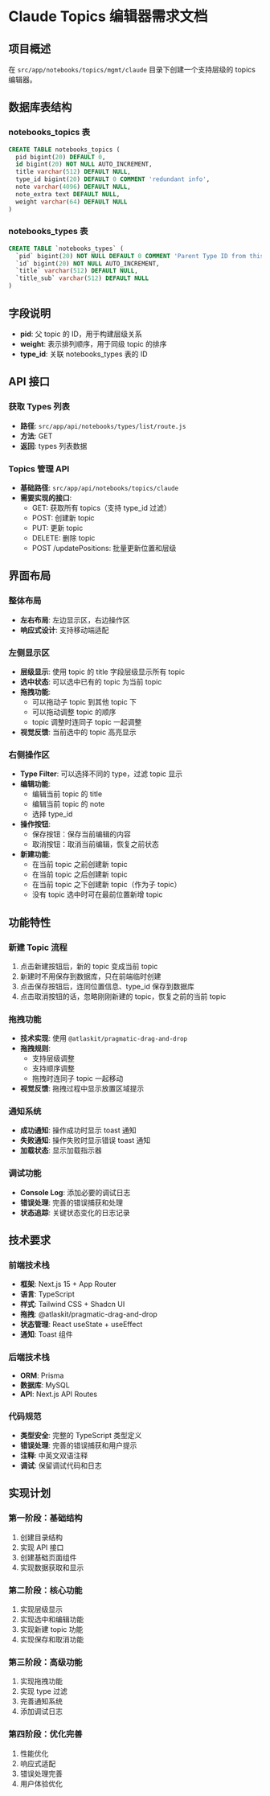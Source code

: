 # Claude Topics 编辑器需求文档

## 项目概述
在 `src/app/notebooks/topics/mgmt/claude` 目录下创建一个支持层级的 topics 编辑器。

## 数据库表结构

### notebooks_topics 表
```sql
CREATE TABLE notebooks_topics (
  pid bigint(20) DEFAULT 0,
  id bigint(20) NOT NULL AUTO_INCREMENT,
  title varchar(512) DEFAULT NULL,
  type_id bigint(20) DEFAULT 0 COMMENT 'redundant info',
  note varchar(4096) DEFAULT NULL,
  note_extra text DEFAULT NULL,
  weight varchar(64) DEFAULT NULL
)
```

### notebooks_types 表
```sql
CREATE TABLE `notebooks_types` (
  `pid` bigint(20) NOT NULL DEFAULT 0 COMMENT 'Parent Type ID from this Table',
  `id` bigint(20) NOT NULL AUTO_INCREMENT,
  `title` varchar(512) DEFAULT NULL,
  `title_sub` varchar(512) DEFAULT NULL
)
```

## 字段说明
- **pid**: 父 topic 的 ID，用于构建层级关系
- **weight**: 表示排列顺序，用于同级 topic 的排序
- **type_id**: 关联 notebooks_types 表的 ID

## API 接口

### 获取 Types 列表
- **路径**: `src/app/api/notebooks/types/list/route.js`
- **方法**: GET
- **返回**: types 列表数据

### Topics 管理 API
- **基础路径**: `src/app/api/notebooks/topics/claude`
- **需要实现的接口**:
  - GET: 获取所有 topics（支持 type_id 过滤）
  - POST: 创建新 topic
  - PUT: 更新 topic
  - DELETE: 删除 topic
  - POST /updatePositions: 批量更新位置和层级

## 界面布局

### 整体布局
- **左右布局**: 左边显示区，右边操作区
- **响应式设计**: 支持移动端适配

### 左侧显示区
- **层级显示**: 使用 topic 的 title 字段层级显示所有 topic
- **选中状态**: 可以选中已有的 topic 为当前 topic
- **拖拽功能**: 
  - 可以拖动子 topic 到其他 topic 下
  - 可以拖动调整 topic 的顺序
  - topic 调整时连同子 topic 一起调整
- **视觉反馈**: 当前选中的 topic 高亮显示

### 右侧操作区
- **Type Filter**: 可以选择不同的 type，过滤 topic 显示
- **编辑功能**: 
  - 编辑当前 topic 的 title
  - 编辑当前 topic 的 note
  - 选择 type_id
- **操作按钮**:
  - 保存按钮：保存当前编辑的内容
  - 取消按钮：取消当前编辑，恢复之前状态
- **新建功能**:
  - 在当前 topic 之前创建新 topic
  - 在当前 topic 之后创建新 topic
  - 在当前 topic 之下创建新 topic（作为子 topic）
  - 没有 topic 选中时可在最前位置新增 topic

## 功能特性

### 新建 Topic 流程
1. 点击新建按钮后，新的 topic 变成当前 topic
2. 新建时不用保存到数据库，只在前端临时创建
3. 点击保存按钮后，连同位置信息、type_id 保存到数据库
4. 点击取消按钮的话，忽略刚刚新建的 topic，恢复之前的当前 topic

### 拖拽功能
- **技术实现**: 使用 `@atlaskit/pragmatic-drag-and-drop`
- **拖拽规则**:
  - 支持层级调整
  - 支持顺序调整
  - 拖拽时连同子 topic 一起移动
- **视觉反馈**: 拖拽过程中显示放置区域提示

### 通知系统
- **成功通知**: 操作成功时显示 toast 通知
- **失败通知**: 操作失败时显示错误 toast 通知
- **加载状态**: 显示加载指示器

### 调试功能
- **Console Log**: 添加必要的调试日志
- **错误处理**: 完善的错误捕获和处理
- **状态追踪**: 关键状态变化的日志记录

## 技术要求

### 前端技术栈
- **框架**: Next.js 15 + App Router
- **语言**: TypeScript
- **样式**: Tailwind CSS + Shadcn UI
- **拖拽**: @atlaskit/pragmatic-drag-and-drop
- **状态管理**: React useState + useEffect
- **通知**: Toast 组件

### 后端技术栈
- **ORM**: Prisma
- **数据库**: MySQL
- **API**: Next.js API Routes

### 代码规范
- **类型安全**: 完整的 TypeScript 类型定义
- **错误处理**: 完善的错误捕获和用户提示
- **注释**: 中英文双语注释
- **调试**: 保留调试代码和日志

## 实现计划

### 第一阶段：基础结构
1. 创建目录结构
2. 实现 API 接口
3. 创建基础页面组件
4. 实现数据获取和显示

### 第二阶段：核心功能
1. 实现层级显示
2. 实现选中和编辑功能
3. 实现新建 topic 功能
4. 实现保存和取消功能

### 第三阶段：高级功能
1. 实现拖拽功能
2. 实现 type 过滤
3. 完善通知系统
4. 添加调试日志

### 第四阶段：优化完善
1. 性能优化
2. 响应式适配
3. 错误处理完善
4. 用户体验优化